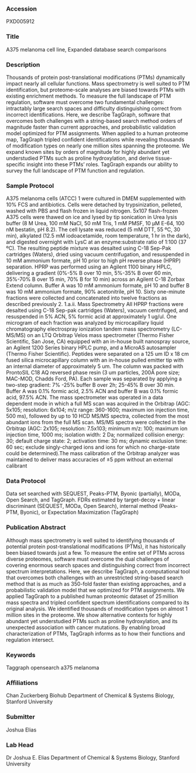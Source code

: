 ### Accession
PXD005912

### Title
A375 melanoma cell line, Expanded database search comparisons

### Description
Thousands of protein post-translational modifications (PTMs) dynamically impact nearly all cellular functions. Mass spectrometry is well suited to PTM identification, but proteome-scale analyses are biased towards PTMs with existing enrichment methods. To measure the full landscape of PTM regulation, software must overcome two fundamental challenges: intractably large search spaces and difficulty distinguishing correct from incorrect identifications. Here, we describe TagGraph, software that overcomes both challenges with a string-based search method orders of magnitude faster than current approaches, and probabilistic validation model optimized for PTM assignments. When applied to a human proteome map, TagGraph tripled confident identifications while revealing thousands of modification types on nearly one million sites spanning the proteome. We expand known sites by orders of magnitude for highly abundant yet understudied PTMs such as proline hydroxylation, and derive tissue-specific insight into these PTMs’ roles. TagGraph expands our ability to survey the full landscape of PTM function and regulation.

### Sample Protocol
A375 melanoma cells (ATCC) 1 were cultured in DMEM supplemented with 10% FCS and antibiotics. Cells were detached by trypsinization, pelleted, washed with PBS and flash frozen in liquid nitrogen. 5x107 flash-frozen A375 cells were thawed on ice and lysed by tip sonication in Urea lysis buffer (8 M Urea, 100 mM NaCl, 50 mM Tris, 1 mM PMSF, 10 µM E-64, 100 nM bestatin, pH 8.2). The cell lysate was reduced (5 mM DTT, 55 ºC, 30 min), alkylated (12.5 mM iodoacetamide, room temperature, 1 hr in the dark), and digested overnight with LysC at an enzyme:substrate ratio of 1:100 (37 ºC). The resulting peptide mixture was desalted using C-18 Sep-Pak cartridges (Waters), dried using vacuum centrifugation, and resuspended in 10 mM ammonium formate, pH 10 prior to high pH reverse phase (HPRP) separation. HPRP was performed using an Agilent 1100 binary HPLC, delivering a gradient (0%-5% B over 10 min, 5%-35% B over 60 min, 35%-70% B over 15 min, 70% B for 10 min) across an Agilent C-18 Zorbax Extend column. Buffer A was 10 mM ammonium formate, pH 10 and buffer B was 10 mM ammonium formate, 90% acetonitrile, pH 10. Sixty one-minute fractions were collected and concatenated into twelve fractions as described previously 2.  1.a.ii. Mass Spectrometry All HPRP fractions were desalted using C-18 Sep-pak cartridges (Waters), vacuum centrifuged, and resuspended in 5% ACN, 5% formic acid at approximately 1 ug/ul. One microgram of each fraction was analyzed by microcapillary liquid chromatography electrospray ionization tandem mass spectrometry (LC-MS/MS) on an LTQ Orbitrap Velos mass spectrometer (Thermo Fisher Scientific, San Jose, CA) equipped with an in-house built nanospray source, an Agilent 1200 Series binary HPLC pump, and a MicroAS autosampler (Thermo Fisher Scientific). Peptides were separated on a 125 um ID x 18 cm fused silica microcapillary column with an in-house pulled emitter tip with an internal diameter of approximately 5 um. The column was packed with ProntoSIL C18 AQ reversed phase resin (3 um particles, 200Å pore size; MAC-MOD, Chadds Ford, PA). Each sample was separated by applying a two-step gradient: 7% -25% buffer B over 2h; 25-45% B over 30 min. Buffer A was 0.1% formic acid, 2.5% ACN and buffer B was 0.1% formic acid, 97.5% ACN. The mass spectrometer was operated in a data dependent mode in which a full MS scan was acquired in the Orbitrap (AGC: 5x105; resolution: 6x104; m/z range: 360-1600; maximum ion injection time, 500 ms), followed by up to 10 HCD MS/MS spectra, collected from the most abundant ions from the full MS scan. MS/MS spectra were collected in the Orbitrap (AGC: 2x105; resolution: 7.5x103; minimum m/z: 100; maximum ion injection time, 1000 ms; isolation width: 2 Da; normalized collision energy: 30; default charge state: 2; activation time: 30 ms; dynamic exclusion time: 60 sec; exclude singly-charged ions and ions for which no charge-state could be determined).The mass calibration of the Orbitrap analyzer was maintained to deliver mass accuracies of ±5 ppm without an external calibrant

### Data Protocol
Data set searched with SEQUEST, Peaks-PTM, Byonic (partially), MODa, Open Search, and TagGraph.  FDRs estimated by target-decoy + linear discriminant (SEQUEST, MODa, Open Search), internal method (Peaks-PTM, Byonic), or Expectation Maximization (TagGraph)

### Publication Abstract
Although mass spectrometry is well suited to identifying thousands of potential protein post-translational modifications (PTMs), it has historically been biased towards just a few. To measure the entire set of PTMs across diverse proteomes, software must overcome the dual challenges of covering enormous search spaces and distinguishing correct from incorrect spectrum interpretations. Here, we describe TagGraph, a computational tool that overcomes both challenges with an unrestricted string-based search method that is as much as 350-fold faster than existing approaches, and a probabilistic validation model that we optimized for PTM assignments. We applied TagGraph to a published human proteomic dataset of 25&#x2009;million mass spectra and tripled confident spectrum identifications compared to its original analysis. We identified thousands of modification types on almost 1&#x2009;million sites in the proteome. We show alternative contexts for highly abundant yet understudied PTMs such as proline hydroxylation, and its unexpected association with cancer mutations. By enabling broad characterization of PTMs, TagGraph informs as to how their functions and regulation intersect.

### Keywords
Taggraph opensearch a375 melanoma

### Affiliations
Chan Zuckerberg Biohub
Department of Chemical & Systems Biology, Stanford University

### Submitter
Joshua Elias

### Lab Head
Dr Joshua E. Elias
Department of Chemical & Systems Biology, Stanford University


